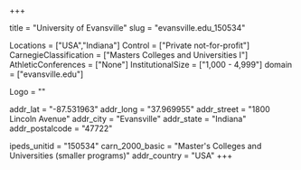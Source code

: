 
+++

title = "University of Evansville"
slug = "evansville.edu_150534"

Locations = ["USA","Indiana"]
Control = ["Private not-for-profit"]
CarnegieClassification = ["Masters Colleges and Universities I"]
AthleticConferences = ["None"]
InstitutionalSize = ["1,000 - 4,999"]
domain = ["evansville.edu"]

Logo = ""

addr_lat = "-87.531963"
addr_long = "37.969955"
addr_street = "1800 Lincoln Avenue"
addr_city = "Evansville"
addr_state = "Indiana"
addr_postalcode = "47722"

ipeds_unitid = "150534"
carn_2000_basic = "Master's Colleges and Universities (smaller programs)"
addr_country = "USA"
+++
    
